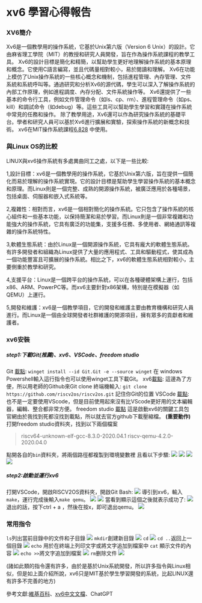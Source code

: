 # xv6 學習心得報告
### XV6簡介
Xv6是一個教學用的操作系統，它基於Unix第六版（Version 6 Unix）的設計。它由麻省理工學院（MIT）的教授和研究人員開發，旨在作為操作系統課程的教學工具。
Xv6的設計目標是簡化和精簡，以幫助學生更好地理解操作系統的基本原理和概念。它使用C語言編寫，並且代碼量相對較小，易於閱讀和理解。
Xv6在功能上模仿了Unix操作系統的一些核心概念和機制，包括進程管理、內存管理、文件系統和系統呼叫等。通過研究和分析Xv6的源代碼，學生可以深入了解操作系統的內部工作原理，例如進程調度、內存分配、文件系統操作等。
Xv6還提供了一些基本的命令行工具，例如文件管理命令（如ls、cp、rm）、進程管理命令（如ps、kill）和調試命令（如debug）等。這些工具可以幫助學生學習和實踐在操作系統中常見的任務和操作。
除了教學用途，Xv6還可以作為研究操作系統的基礎平台。學者和研究人員可以基於Xv6進行擴展和實驗，探索操作系統的新概念和技術。
xv6在MIT操作系統課程[6.828](https://pdos.csail.mit.edu/6.828/2012/xv6.html) 中使用。
### 與Linux OS的比較
LINUX與xv6操作系統有多處異曲同工之處，以下是一些比較:

1,設計目標：xv6是一個教學用的操作系統，它基於Unix第六版，旨在提供一個簡化而易於理解的操作系統實現。它的設計目標是幫助學生學習操作系統的基本概念和原理。而Linux則是一個完整、成熟的開源操作系統，被廣泛應用於各種場景，包括桌面、伺服器和嵌入式系統等。

2,複雜性：相對而言，xv6是一個相對簡化的操作系統。它只包含了操作系統的核心組件和一些基本功能，以保持簡潔和易於學習。而Linux則是一個非常複雜和功能強大的操作系統，它具有廣泛的功能集，支援多任務、多使用者、網絡通訊等複雜的操作系統特性。

3,軟體生態系統：由於Linux是一個開源操作系統，它具有龐大的軟體生態系統。有許多開發者和組織為Linux提供了大量的應用程式、工具和驅動程式，使其成為一個功能豐富且可擴展的操作系統。相比之下，xv6的軟體生態系統相對較小，主要側重於教學和研究。

4,支援平台：Linux是一個跨平台的操作系統，可以在各種硬體架構上運行，包括x86、ARM、PowerPC等。而xv6主要針對x86架構，特別是在模擬器（如QEMU）上運行。

5,開發和維護：xv6是一個教學項目，它的開發和維護主要由教育機構和研究人員進行。而Linux是一個由全球開發者社群維護的開源項目，擁有眾多的貢獻者和維護者。

### xv6安裝
##### step1:下載Git(推薦)、xv6、VSCode、freedom studio
Git [載點](https://git-scm.com/download/win):
`winget install --id Git.Git -e --source winget`
在 windows Powershell輸入這行指令也可以使用winget工具下載Git。
xv6[載點](https://github.com/riscv2os/riscv2os):
這邊為了方便，所以用老師的Github來Git clone
終端機輸入:
`git clone https://github.com/riscv2os/riscv2os.git`
記住你Git的位置
VSCode [載點](https://code.visualstudio.com/):
也不是一定要使用VScode，但是目前使用起來沒有比VScode更好用的文本編輯器，編輯、整合都非常方便。
freedom studio [載點](https://github.com/sifive/freedom-studio/releases)
這是啟動xv6的關鍵工具包
官網由於我找到死都沒找到載點，所以就去官方github下載壓縮檔。
**(重要動作)**
打開freedom studio資料夾，找到以下兩個檔案
> riscv64-unknown-elf-gcc-8.3.0-2020.04.1
> riscv-qemu-4.2.0-2020.04.0

點開各自的`bin`資料夾，將兩個路徑都複製到環境變數裡
且看以下步驟:
![](https://hackmd.io/_uploads/HkcxofDD2.png)
![](https://hackmd.io/_uploads/SJWzoMPDh.png)
![](https://hackmd.io/_uploads/BJ6Isfvw3.png)
![](https://hackmd.io/_uploads/B1qjifvwn.png)


##### step2:啟動並運行xv6
打開VSCode，開啟RISCV2OS資料夾，開啟Git Bash:
![](https://hackmd.io/_uploads/HkOVyXvP3.png)
導引到xv6，輸入`make`，運行完成後輸入`make qemu`。
![](https://hackmd.io/_uploads/By7nk7Dw3.png)
![](https://hackmd.io/_uploads/r13T17Pv3.png)
當看到顯示這個之後就表示成功了:
![](https://hackmd.io/_uploads/S1zJl7Dw2.png)
退出的話，按下ctrl + a ，然後在按x，即可退出qemu。
![](https://hackmd.io/_uploads/B1gHNxQwvh.png)

### 常用指令
`ls`列出當前目錄中的文件和子目錄
![](https://hackmd.io/_uploads/rJjneQPvn.png)
`mkdir`創建新目錄
![](https://hackmd.io/_uploads/Hyg7bXDD2.png)
`cd`
![](https://hackmd.io/_uploads/rJwc7XDP2.png)
`cd ..`返回上一個目錄
![](https://hackmd.io/_uploads/HJcbN7ww3.png)
`echo` 用於在終端上列印文字或將文字追加到檔案中
`cat` 顯示文件的內容
![](https://hackmd.io/_uploads/rywYvQwPh.png)
`echo >>`將文字追加到檔案
![](https://hackmd.io/_uploads/BJdbOmDDn.png)
`rm`删除文件
![](https://hackmd.io/_uploads/BkuuOQwD2.png)

(諸如此類的指令還有許多，由於是基於Unix系統開發，所以許多指令與Linux相似，但是如上面介紹所說，xv6只是MIT基於學生學習開發的系統，比起LINUX還有許多不完善的地方)




參考文獻:[維基百科](https://zh.wikipedia.org/zh-tw/Xv6)、[xv6中文文檔](https://th0ar.gitbooks.io/xv6-chinese/content/)、ChatGPT